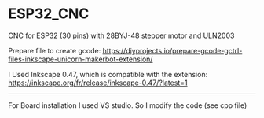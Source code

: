 # ESP32_CNC
CNC for ESP32 (30 pins) with 28BYJ-48 stepper motor and ULN2003


Prepare file to create gcode:
https://diyprojects.io/prepare-gcode-gctrl-files-inkscape-unicorn-makerbot-extension/

I Used Inkscape 0.47, which is compatible with the extension:
https://inkscape.org/fr/release/inkscape-0.47/?latest=1


***

For Board installation I used VS studio.
So I modify the code (see cpp file)
